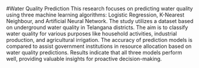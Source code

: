 #Water Quality Prediction
This research focuses on predicting water quality using three machine learning algorithms: Logistic Regression, K-Nearest Neighbour, and Artificial Neural Network. The study utilizes a dataset based on underground water quality in Telangana districts. The aim is to classify water quality for various purposes like household activities, industrial production, and agricultural irrigation. The accuracy of prediction models is compared to assist government institutions in resource allocation based on water quality predictions. Results indicate that all three models perform well, providing valuable insights for proactive decision-making.
